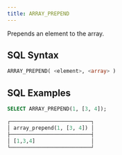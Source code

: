 ```yaml
---
title: ARRAY_PREPEND
---
```


Prepends an element to the array.

## SQL Syntax

```sql
ARRAY_PREPEND( <element>, <array> )
```

## SQL Examples

```sql
SELECT ARRAY_PREPEND(1, [3, 4]);

┌──────────────────────────┐
│ array_prepend(1, [3, 4]) │
├──────────────────────────┤
│ [1,3,4]                  │
└──────────────────────────┘
```